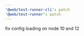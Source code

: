 ```yaml
---
'@web/test-runner-cli': patch
'@web/test-runner': patch
---
```


fix config loading on node 10 and 12
